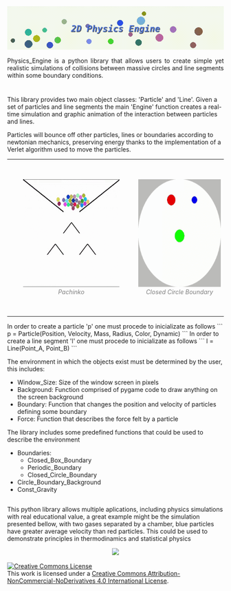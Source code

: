<p align="center">
  <img src="Example_Scripts/Images/Banner.gif" />
</p>

<div style="text-align: justify">
Physics_Engine is a python library that allows users to create simple yet realistic simulations of collisions between massive circles and line segments within some boundary conditions.
</div>

#
This library provides two main object classes: 'Particle' and 'Line'. Given a set of particles and line segments the main 'Engine' function creates a real-time simulation and graphic animation of the interaction between particles and lines.

Particles will bounce off other particles, lines or boundaries according to newtonian mechanics, preserving energy thanks to the implementation of a Verlet algorithm used to move the particles.
<p align="center">
<table><tr>
<td> 
  <p align="center" style="padding: 30px">
    <img alt="Forwarding" src="Example_Scripts/Images/Pachinko.gif" height="250">
    <br>
    <em style="color: grey">Pachinko</em>
  </p> 
</td>
<td> 
  <p align="center">
    <img alt="Routing" src="Example_Scripts/Images/CircleBoundary.gif" height="250">
    <br>
    <em style="color: grey">Closed Circle Boundary</em>
  </p> 
</td>
</tr></table>
</p>
In order to create a particle 'p' one must procede to inicializate as follows
```
p = Particle(Position, Velocity, Mass, Radius, Color, Dynamic)
```
In order to create a line segment 'l' one must procede to inicializate as follows
```
l = Line(Point_A, Point_B)
```

The environment in which the objects exist must be determined by the user, this includes:

- Window_Size: Size of the window screen in pixels
- Background: Function comprised of pygame code to draw anything on the screen background
- Boundary: Function that changes the position and velocity of particles defining some boundary
- Force: Function that describes the force felt by a particle

The library includes some predefined functions that could be used to describe the environment
- Boundaries:
  - Closed_Box_Boundary
  - Periodic_Boundary
  - Closed_Circle_Boundary
- Circle_Boundary_Background
- Const_Gravity

##
This python library allows multiple aplications, including physics simulations with real educational value, a great example might be the simulation presented bellow, with two gases separated by a chamber, blue particles have greater average velocity than red particles. This could be used to demonstrate principles in thermodinamics and statistical physics
<p align="center">
  <figure align="center">
  <img src="Example_Scripts/Images/TwoGases.gif" width="400">
</figure>
</p>






<!-- START OF LICENSE -->
<p xmlns:dct="http://purl.org/dc/terms/" xmlns:cc="http://creativecommons.org/ns#" class="license-text">
  <a rel="license" href="http://creativecommons.org/licenses/by-nc-nd/4.0/">
    <img alt="Creative Commons License" style="border-width:0" src="https://i.creativecommons.org/l/by-nc-nd/4.0/88x31.png" />
  </a><br />
  This work is licensed under a
  <a rel="license" href="http://creativecommons.org/licenses/by-nc-nd/4.0/">Creative Commons Attribution-NonCommercial-NoDerivatives 4.0 International License</a>.
</p>
<!-- END OF LICENSE -->
